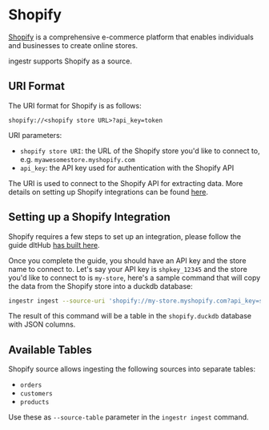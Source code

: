 # Shopify
[Shopify](https://www.shopify.com/) is a comprehensive e-commerce platform that enables individuals and businesses to create online stores.

ingestr supports Shopify as a source.

## URI Format
The URI format for Shopify is as follows:

```plaintext
shopify://<shopify store URL>?api_key=token
```

URI parameters:
- `shopify store URI`: the URL of the Shopify store you'd like to connect to, e.g. `myawesomestore.myshopify.com`
- `api_key`: the API key used for authentication with the Shopify API

The URI is used to connect to the Shopify API for extracting data. More details on setting up Shopify integrations can be found [here](https://shopify.dev/docs/admin-api/getting-started).

## Setting up a Shopify Integration

Shopify requires a few steps to set up an integration, please follow the guide dltHub [has built here](https://dlthub.com/docs/dlt-ecosystem/verified-sources/shopify#setup-guide).

Once you complete the guide, you should have an API key and the store name to connect to. Let's say your API key is `shpkey_12345` and the store you'd like to connect to is `my-store`, here's a sample command that will copy the data from the Shopify store into a duckdb database:

```sh
ingestr ingest --source-uri 'shopify://my-store.myshopify.com?api_key=shpkey_12345' --source-table 'orders' --dest-uri duckdb:///shopify.duckdb --dest-table 'shopify.orders'
```

The result of this command will be a table in the `shopify.duckdb` database with JSON columns.

## Available Tables
Shopify source allows ingesting the following sources into separate tables:
- `orders`
- `customers`
- `products`

Use these as `--source-table` parameter in the `ingestr ingest` command.
